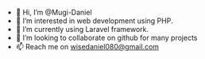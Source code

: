 - 👋 Hi, I’m @Mugi-Daniel
- 👀 I’m interested in web development using PHP. 
- 🌱 I’m currently using Laravel framework.
- 💞️ I’m looking to collaborate on github for many projects
- 📫 Reach me on wisedaniel080@gmail.com 
